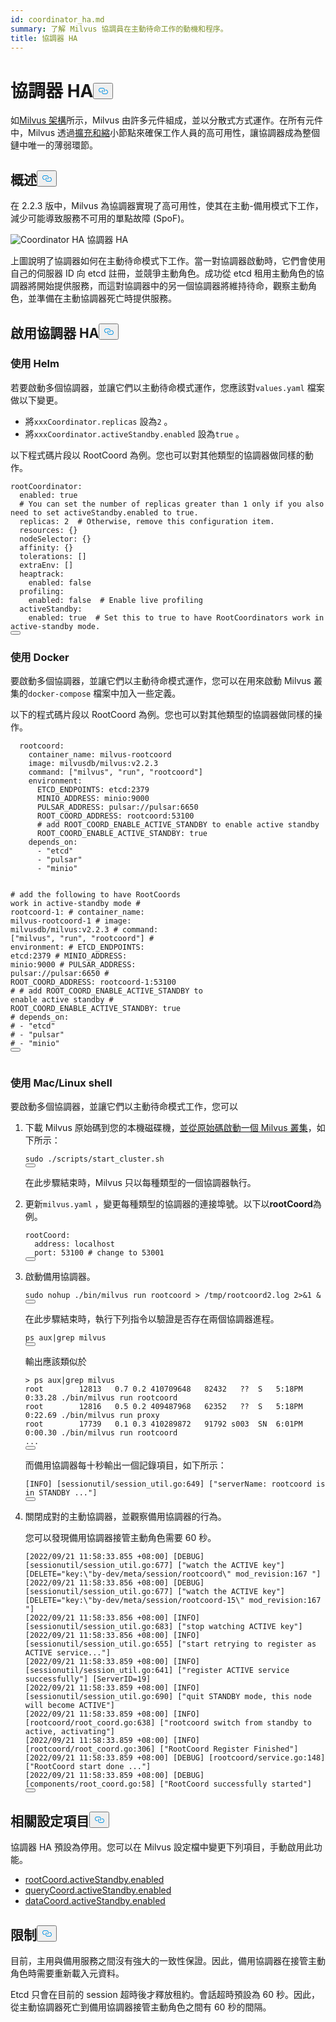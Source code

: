 ```yaml
---
id: coordinator_ha.md
summary: 了解 Milvus 協調員在主動待命工作的動機和程序。
title: 協調器 HA
---
```


<h1 id="Coordinator-HA" class="common-anchor-header">協調器 HA<button data-href="#Coordinator-HA" class="anchor-icon" translate="no">
      <svg translate="no"
        aria-hidden="true"
        focusable="false"
        height="20"
        version="1.1"
        viewBox="0 0 16 16"
        width="16"
      >
        <path
          fill="#0092E4"
          fill-rule="evenodd"
          d="M4 9h1v1H4c-1.5 0-3-1.69-3-3.5S2.55 3 4 3h4c1.45 0 3 1.69 3 3.5 0 1.41-.91 2.72-2 3.25V8.59c.58-.45 1-1.27 1-2.09C10 5.22 8.98 4 8 4H4c-.98 0-2 1.22-2 2.5S3 9 4 9zm9-3h-1v1h1c1 0 2 1.22 2 2.5S13.98 12 13 12H9c-.98 0-2-1.22-2-2.5 0-.83.42-1.64 1-2.09V6.25c-1.09.53-2 1.84-2 3.25C6 11.31 7.55 13 9 13h4c1.45 0 3-1.69 3-3.5S14.5 6 13 6z"
        ></path>
      </svg>
    </button></h1><p>如<a href="/docs/zh-hant/v2.5.x/architecture_overview.md">Milvus 架構</a>所示，Milvus 由許多元件組成，並以分散式方式運作。在所有元件中，Milvus 透過<a href="/docs/zh-hant/v2.5.x/scaleout.md">擴充和縮</a>小節點來確保工作人員的高可用性，讓協調器成為整個鏈中唯一的薄弱環節。</p>
<h2 id="Overview" class="common-anchor-header">概述<button data-href="#Overview" class="anchor-icon" translate="no">
      <svg translate="no"
        aria-hidden="true"
        focusable="false"
        height="20"
        version="1.1"
        viewBox="0 0 16 16"
        width="16"
      >
        <path
          fill="#0092E4"
          fill-rule="evenodd"
          d="M4 9h1v1H4c-1.5 0-3-1.69-3-3.5S2.55 3 4 3h4c1.45 0 3 1.69 3 3.5 0 1.41-.91 2.72-2 3.25V8.59c.58-.45 1-1.27 1-2.09C10 5.22 8.98 4 8 4H4c-.98 0-2 1.22-2 2.5S3 9 4 9zm9-3h-1v1h1c1 0 2 1.22 2 2.5S13.98 12 13 12H9c-.98 0-2-1.22-2-2.5 0-.83.42-1.64 1-2.09V6.25c-1.09.53-2 1.84-2 3.25C6 11.31 7.55 13 9 13h4c1.45 0 3-1.69 3-3.5S14.5 6 13 6z"
        ></path>
      </svg>
    </button></h2><p>在 2.2.3 版中，Milvus 為協調器實現了高可用性，使其在主動-備用模式下工作，減少可能導致服務不可用的單點故障 (SpoF)。</p>
<p>
  
   <span class="img-wrapper"> <img translate="no" src="/docs/v2.5.x/assets/coordinator_ha.png" alt="Coordinator HA" class="doc-image" id="coordinator-ha" />
   </span> <span class="img-wrapper"> <span>協調器 HA</span> </span></p>
<p>上圖說明了協調器如何在主動待命模式下工作。當一對協調器啟動時，它們會使用自己的伺服器 ID 向 etcd 註冊，並競爭主動角色。成功從 etcd 租用主動角色的協調器將開始提供服務，而這對協調器中的另一個協調器將維持待命，觀察主動角色，並準備在主動協調器死亡時提供服務。</p>
<h2 id="Enable-coordinator-HA" class="common-anchor-header">啟用協調器 HA<button data-href="#Enable-coordinator-HA" class="anchor-icon" translate="no">
      <svg translate="no"
        aria-hidden="true"
        focusable="false"
        height="20"
        version="1.1"
        viewBox="0 0 16 16"
        width="16"
      >
        <path
          fill="#0092E4"
          fill-rule="evenodd"
          d="M4 9h1v1H4c-1.5 0-3-1.69-3-3.5S2.55 3 4 3h4c1.45 0 3 1.69 3 3.5 0 1.41-.91 2.72-2 3.25V8.59c.58-.45 1-1.27 1-2.09C10 5.22 8.98 4 8 4H4c-.98 0-2 1.22-2 2.5S3 9 4 9zm9-3h-1v1h1c1 0 2 1.22 2 2.5S13.98 12 13 12H9c-.98 0-2-1.22-2-2.5 0-.83.42-1.64 1-2.09V6.25c-1.09.53-2 1.84-2 3.25C6 11.31 7.55 13 9 13h4c1.45 0 3-1.69 3-3.5S14.5 6 13 6z"
        ></path>
      </svg>
    </button></h2><h3 id="With-Helm" class="common-anchor-header">使用 Helm</h3><p>若要啟動多個協調器，並讓它們以主動待命模式運作，您應該對<code translate="no">values.yaml</code> 檔案做以下變更。</p>
<ul>
<li>將<code translate="no">xxxCoordinator.replicas</code> 設為<code translate="no">2</code> 。</li>
<li>將<code translate="no">xxxCoordinator.activeStandby.enabled</code> 設為<code translate="no">true</code> 。</li>
</ul>
<p>以下程式碼片段以 RootCoord 為例。您也可以對其他類型的協調器做同樣的動作。</p>
<pre><code translate="no" class="language-yaml">rootCoordinator:
  enabled: true
  <span class="hljs-comment"># You can set the number of replicas greater than 1 only if you also need to set activeStandby.enabled to true.</span>
  replicas: <span class="hljs-number">2</span>  <span class="hljs-comment"># Otherwise, remove this configuration item.</span>
  resources: {}
  nodeSelector: {}
  affinity: {}
  tolerations: []
  extraEnv: []
  heaptrack:
    enabled: false
  profiling:
    enabled: false  <span class="hljs-comment"># Enable live profiling</span>
  activeStandby:
    enabled: true  <span class="hljs-comment"># Set this to true to have RootCoordinators work in active-standby mode.</span>
<button class="copy-code-btn"></button></code></pre>
<h3 id="With-Docker" class="common-anchor-header">使用 Docker</h3><p>要啟動多個協調器，並讓它們以主動待命模式運作，您可以在用來啟動 Milvus 叢集的<code translate="no">docker-compose</code> 檔案中加入一些定義。</p>
<p>以下的程式碼片段以 RootCoord 為例。您也可以對其他類型的協調器做同樣的操作。</p>
<pre><code translate="no" class="language-yaml">  rootcoord:
    container_name: milvus-rootcoord
    image: milvusdb/milvus:v2<span class="hljs-number">.2</span><span class="hljs-number">.3</span>
    command: [<span class="hljs-string">&quot;milvus&quot;</span>, <span class="hljs-string">&quot;run&quot;</span>, <span class="hljs-string">&quot;rootcoord&quot;</span>]
    environment:
      ETCD_ENDPOINTS: etcd:<span class="hljs-number">2379</span>
      MINIO_ADDRESS: minio:<span class="hljs-number">9000</span>
      PULSAR_ADDRESS: pulsar://pulsar:<span class="hljs-number">6650</span>
      ROOT_COORD_ADDRESS: rootcoord:<span class="hljs-number">53100</span>
      <span class="hljs-comment"># add ROOT_COORD_ENABLE_ACTIVE_STANDBY to enable active standby</span>
      ROOT_COORD_ENABLE_ACTIVE_STANDBY: true
    depends_on:
      - <span class="hljs-string">&quot;etcd&quot;</span>
      - <span class="hljs-string">&quot;pulsar&quot;</span>
      - <span class="hljs-string">&quot;minio&quot;</span>

<span class="hljs-comment"># add the following to have RootCoords work in active-standby mode</span>
<span class="hljs-comment"># rootcoord-1:</span>
<span class="hljs-comment"># container_name: milvus-rootcoord-1</span>
<span class="hljs-comment"># image: milvusdb/milvus:v2.2.3</span>
<span class="hljs-comment"># command: [&quot;milvus&quot;, &quot;run&quot;, &quot;rootcoord&quot;]</span>
<span class="hljs-comment"># environment:</span>
<span class="hljs-comment"># ETCD_ENDPOINTS: etcd:2379</span>
<span class="hljs-comment"># MINIO_ADDRESS: minio:9000</span>
<span class="hljs-comment"># PULSAR_ADDRESS: pulsar://pulsar:6650</span>
<span class="hljs-comment"># ROOT_COORD_ADDRESS: rootcoord-1:53100</span>
<span class="hljs-comment"># # add ROOT_COORD_ENABLE_ACTIVE_STANDBY to enable active standby</span>
<span class="hljs-comment"># ROOT_COORD_ENABLE_ACTIVE_STANDBY: true</span>
<span class="hljs-comment"># depends_on:</span>
<span class="hljs-comment"># - &quot;etcd&quot;</span>
<span class="hljs-comment"># - &quot;pulsar&quot;</span>
<span class="hljs-comment"># - &quot;minio&quot;</span>
<button class="copy-code-btn"></button></code></pre>

<h3 id="With-MacLinux-shell" class="common-anchor-header">使用 Mac/Linux shell</h3><p>要啟動多個協調器，並讓它們以主動待命模式工作，您可以</p>
<ol>
<li><p>下載 Milvus 原始碼到您的本機磁碟機，<a href="https://github.com/milvus-io/milvus/blob/master/DEVELOPMENT.md">並從原始碼啟動一個 Milvus 叢集</a>，如下所示：</p>
<pre><code translate="no" class="language-shell"><span class="hljs-built_in">sudo</span> ./scripts/start_cluster.sh
<button class="copy-code-btn"></button></code></pre>
<p>在此步驟結束時，Milvus 只以每種類型的一個協調器執行。</p></li>
<li><p>更新<code translate="no">milvus.yaml</code> ，變更每種類型的協調器的連接埠號。以下以<strong>rootCoord</strong>為例。</p>
<pre><code translate="no" class="language-yaml">rootCoord:
  address: localhost
  port: <span class="hljs-number">53100</span> <span class="hljs-comment"># change to 53001</span>
<button class="copy-code-btn"></button></code></pre></li>
<li><p>啟動備用協調器。</p>
<pre><code translate="no" class="language-shell"><span class="hljs-built_in">sudo</span> <span class="hljs-built_in">nohup</span> ./bin/milvus run rootcoord &gt; /tmp/rootcoord2.<span class="hljs-built_in">log</span> 2&gt;&amp;1 &amp;
<button class="copy-code-btn"></button></code></pre>
<p>在此步驟結束時，執行下列指令以驗證是否存在兩個協調器進程。</p>
<pre><code translate="no" class="language-shell">ps aux|grep milvus
<button class="copy-code-btn"></button></code></pre>
<p>輸出應該類似於</p>
<pre><code translate="no" class="language-shell">&gt; ps aux|grep milvus
root        12813   0.7 0.2 410709648   82432   ??  S   5:18PM  0:33.28 ./bin/milvus run rootcoord
root        12816   0.5 0.2 409487968   62352   ??  S   5:18PM  0:22.69 ./bin/milvus run proxy
root        17739   0.1 0.3 410289872   91792 s003  SN  6:01PM  0:00.30 ./bin/milvus run rootcoord
...
<button class="copy-code-btn"></button></code></pre>
<p>而備用協調器每十秒輸出一個記錄項目，如下所示：</p>
<pre><code translate="no" class="language-shell">[INFO] [sessionutil/session_util.go:649] [<span class="hljs-string">&quot;serverName: rootcoord is in STANDBY ...&quot;</span>]
<button class="copy-code-btn"></button></code></pre></li>
<li><p>關閉成對的主動協調器，並觀察備用協調器的行為。</p>
<p>您可以發現備用協調器接管主動角色需要 60 秒。</p>
<pre><code translate="no" class="language-shell">[2022/09/21 11:58:33.855 +08:00] [DEBUG] [sessionutil/session_util.go:677] [<span class="hljs-string">&quot;watch the ACTIVE key&quot;</span>] [DELETE=<span class="hljs-string">&quot;key:\&quot;by-dev/meta/session/rootcoord\&quot; mod_revision:167 &quot;</span>]
[2022/09/21 11:58:33.856 +08:00] [DEBUG] [sessionutil/session_util.go:677] [<span class="hljs-string">&quot;watch the ACTIVE key&quot;</span>] [DELETE=<span class="hljs-string">&quot;key:\&quot;by-dev/meta/session/rootcoord-15\&quot; mod_revision:167 &quot;</span>]
[2022/09/21 11:58:33.856 +08:00] [INFO] [sessionutil/session_util.go:683] [<span class="hljs-string">&quot;stop watching ACTIVE key&quot;</span>]
[2022/09/21 11:58:33.856 +08:00] [INFO] [sessionutil/session_util.go:655] [<span class="hljs-string">&quot;start retrying to register as ACTIVE service...&quot;</span>]
[2022/09/21 11:58:33.859 +08:00] [INFO] [sessionutil/session_util.go:641] [<span class="hljs-string">&quot;register ACTIVE service successfully&quot;</span>] [ServerID=19]
[2022/09/21 11:58:33.859 +08:00] [INFO] [sessionutil/session_util.go:690] [<span class="hljs-string">&quot;quit STANDBY mode, this node will become ACTIVE&quot;</span>]
[2022/09/21 11:58:33.859 +08:00] [INFO] [rootcoord/root_coord.go:638] [<span class="hljs-string">&quot;rootcoord switch from standby to active, activating&quot;</span>]
[2022/09/21 11:58:33.859 +08:00] [INFO] [rootcoord/root_coord.go:306] [<span class="hljs-string">&quot;RootCoord Register Finished&quot;</span>]
[2022/09/21 11:58:33.859 +08:00] [DEBUG] [rootcoord/service.go:148] [<span class="hljs-string">&quot;RootCoord start done ...&quot;</span>]
[2022/09/21 11:58:33.859 +08:00] [DEBUG] [components/root_coord.go:58] [<span class="hljs-string">&quot;RootCoord successfully started&quot;</span>]
<button class="copy-code-btn"></button></code></pre></li>
</ol>
<h2 id="Related-configuration-items" class="common-anchor-header">相關設定項目<button data-href="#Related-configuration-items" class="anchor-icon" translate="no">
      <svg translate="no"
        aria-hidden="true"
        focusable="false"
        height="20"
        version="1.1"
        viewBox="0 0 16 16"
        width="16"
      >
        <path
          fill="#0092E4"
          fill-rule="evenodd"
          d="M4 9h1v1H4c-1.5 0-3-1.69-3-3.5S2.55 3 4 3h4c1.45 0 3 1.69 3 3.5 0 1.41-.91 2.72-2 3.25V8.59c.58-.45 1-1.27 1-2.09C10 5.22 8.98 4 8 4H4c-.98 0-2 1.22-2 2.5S3 9 4 9zm9-3h-1v1h1c1 0 2 1.22 2 2.5S13.98 12 13 12H9c-.98 0-2-1.22-2-2.5 0-.83.42-1.64 1-2.09V6.25c-1.09.53-2 1.84-2 3.25C6 11.31 7.55 13 9 13h4c1.45 0 3-1.69 3-3.5S14.5 6 13 6z"
        ></path>
      </svg>
    </button></h2><p>協調器 HA 預設為停用。您可以在 Milvus 設定檔中變更下列項目，手動啟用此功能。</p>
<ul>
<li><a href="/docs/zh-hant/v2.5.x/configure_rootcoord.md#rootCoordactiveStandbyenabled">rootCoord.activeStandby.enabled</a></li>
<li><a href="/docs/zh-hant/v2.5.x/configure_querycoord.md#queryCoordactiveStandbyenabled">queryCoord.activeStandby.enabled</a></li>
<li><a href="/docs/zh-hant/v2.5.x/configure_datacoord.md#dataCoordactiveStandbyenabled">dataCoord.activeStandby.enabled</a></li>
</ul>
<h2 id="Limits" class="common-anchor-header">限制<button data-href="#Limits" class="anchor-icon" translate="no">
      <svg translate="no"
        aria-hidden="true"
        focusable="false"
        height="20"
        version="1.1"
        viewBox="0 0 16 16"
        width="16"
      >
        <path
          fill="#0092E4"
          fill-rule="evenodd"
          d="M4 9h1v1H4c-1.5 0-3-1.69-3-3.5S2.55 3 4 3h4c1.45 0 3 1.69 3 3.5 0 1.41-.91 2.72-2 3.25V8.59c.58-.45 1-1.27 1-2.09C10 5.22 8.98 4 8 4H4c-.98 0-2 1.22-2 2.5S3 9 4 9zm9-3h-1v1h1c1 0 2 1.22 2 2.5S13.98 12 13 12H9c-.98 0-2-1.22-2-2.5 0-.83.42-1.64 1-2.09V6.25c-1.09.53-2 1.84-2 3.25C6 11.31 7.55 13 9 13h4c1.45 0 3-1.69 3-3.5S14.5 6 13 6z"
        ></path>
      </svg>
    </button></h2><p>目前，主用與備用服務之間沒有強大的一致性保證。因此，備用協調器在接管主動角色時需要重新載入元資料。</p>
<p>Etcd 只會在目前的 session 超時後才釋放租約。會話超時預設為 60 秒。因此，從主動協調器死亡到備用協調器接管主動角色之間有 60 秒的間隔。</p>
